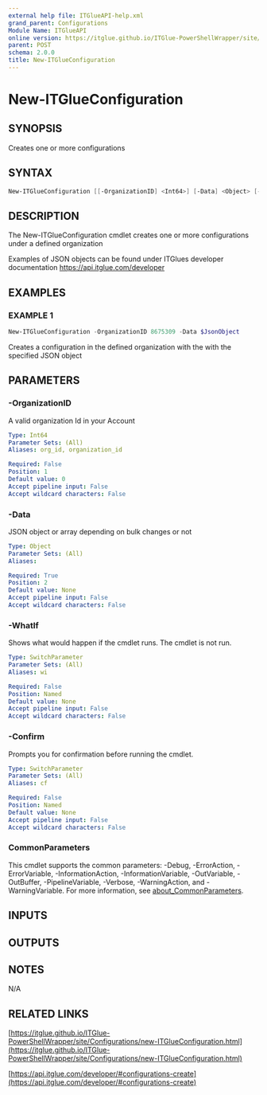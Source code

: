 ```yaml
---
external help file: ITGlueAPI-help.xml
grand_parent: Configurations
Module Name: ITGlueAPI
online version: https://itglue.github.io/ITGlue-PowerShellWrapper/site/Configurations/New-ITGlueConfiguration.html
parent: POST
schema: 2.0.0
title: New-ITGlueConfiguration
---
```


# New-ITGlueConfiguration

## SYNOPSIS
Creates one or more configurations

## SYNTAX

```powershell
New-ITGlueConfiguration [[-OrganizationID] <Int64>] [-Data] <Object> [-WhatIf] [-Confirm] [<CommonParameters>]
```

## DESCRIPTION
The New-ITGlueConfiguration cmdlet creates one or more
configurations under a defined organization

Examples of JSON objects can be found under ITGlues developer documentation
    https://api.itglue.com/developer

## EXAMPLES

### EXAMPLE 1
```powershell
New-ITGlueConfiguration -OrganizationID 8675309 -Data $JsonObject
```

Creates a configuration in the defined organization with the
with the specified JSON object

## PARAMETERS

### -OrganizationID
A valid organization Id in your Account

```yaml
Type: Int64
Parameter Sets: (All)
Aliases: org_id, organization_id

Required: False
Position: 1
Default value: 0
Accept pipeline input: False
Accept wildcard characters: False
```

### -Data
JSON object or array depending on bulk changes or not

```yaml
Type: Object
Parameter Sets: (All)
Aliases:

Required: True
Position: 2
Default value: None
Accept pipeline input: False
Accept wildcard characters: False
```

### -WhatIf
Shows what would happen if the cmdlet runs.
The cmdlet is not run.

```yaml
Type: SwitchParameter
Parameter Sets: (All)
Aliases: wi

Required: False
Position: Named
Default value: None
Accept pipeline input: False
Accept wildcard characters: False
```

### -Confirm
Prompts you for confirmation before running the cmdlet.

```yaml
Type: SwitchParameter
Parameter Sets: (All)
Aliases: cf

Required: False
Position: Named
Default value: None
Accept pipeline input: False
Accept wildcard characters: False
```

### CommonParameters
This cmdlet supports the common parameters: -Debug, -ErrorAction, -ErrorVariable, -InformationAction, -InformationVariable, -OutVariable, -OutBuffer, -PipelineVariable, -Verbose, -WarningAction, and -WarningVariable. For more information, see [about_CommonParameters](http://go.microsoft.com/fwlink/?LinkID=113216).

## INPUTS

## OUTPUTS

## NOTES
N/A

## RELATED LINKS

[https://itglue.github.io/ITGlue-PowerShellWrapper/site/Configurations/new-ITGlueConfiguration.html](https://itglue.github.io/ITGlue-PowerShellWrapper/site/Configurations/new-ITGlueConfiguration.html)

[https://api.itglue.com/developer/#configurations-create](https://api.itglue.com/developer/#configurations-create)

